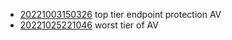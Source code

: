 - [20221003150326](/zet/20221003150326/README.md) top tier endpoint protection AV
- [20221025221046](/zet/20221025221046/README.md) worst tier of AV

